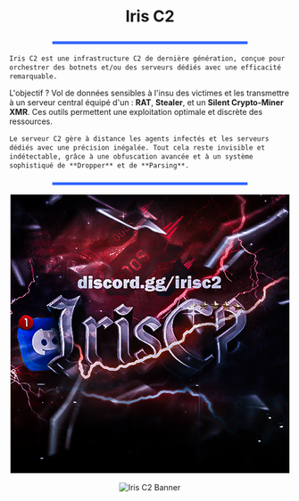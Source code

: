 <h1 align="center">Iris C2</h1>

<p align="center">
  <img src="https://github.com/mael0salah/MAEL0SALAH/blob/main/LINE.PNG?raw=true" alt="Separator Line" />
</p>

```
Iris C2 est une infrastructure C2 de dernière génération, conçue pour orchestrer des botnets et/ou des serveurs dédiés avec une efficacité remarquable.
```
L'objectif ? Vol de données sensibles à l'insu des victimes et les transmettre à un serveur central équipé d'un : **RAT**, **Stealer**, et un **Silent Crypto-Miner XMR**. Ces outils permettent une exploitation optimale et discrète des ressources. 
```
Le serveur C2 gère à distance les agents infectés et les serveurs dédiés avec une précision inégalée. Tout cela reste invisible et indétectable, grâce à une obfuscation avancée et à un système sophistiqué de **Dropper** et de **Parsing**.
```

<p align="center">
  <img src="https://github.com/mael0salah/MAEL0SALAH/blob/main/LINE.PNG?raw=true" alt="Separator Line" />
</p>

<p align="center">
  <img src="https://raw.githubusercontent.com/mael0salah/IRIS-C2/refs/heads/main/LOGO.PNG" alt="Iris C2 Logo" />
</p>

<p align="center">
  <img src="https://github.com/mael0salah/IRIS-C2/blob/main/BANNER.png?raw=true" alt="Iris C2 Banner" />
</p>
